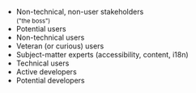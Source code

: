 ---
---

* Non-technical, non-user stakeholders<br ><small>("the boss")</small>
* Potential users
* Non-technical users
* Veteran (or curious) users
* Subject-matter experts (accessibility, content, i18n)
* Technical users
* Active developers
* Potential developers
